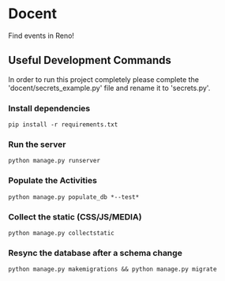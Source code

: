 # Docent
Find events in Reno!

## Useful Development Commands
In order to run this project completely please complete the 'docent/secrets_example.py' file and rename it to 'secrets.py'.

### Install dependencies
```
pip install -r requirements.txt
```

### Run the server
```
python manage.py runserver
```

### Populate the Activities
```
python manage.py populate_db *--test*
```

### Collect the static (CSS/JS/MEDIA)
```
python manage.py collectstatic
```

### Resync the database after a schema change
```
python manage.py makemigrations && python manage.py migrate
```
